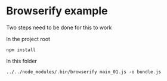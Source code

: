 # Browserify example

Two steps need to be done for this to work

In the project root

    npm install

In this folder

    ../../node_modules/.bin/browserify main_01.js -o bundle.js
